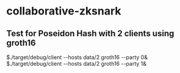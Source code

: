 # collaborative-zksnark

## Test for Poseidon Hash with 2 clients using groth16

$./target/debug/client --hosts data/2 groth16 --party 0&
$./target/debug/client --hosts data/2 groth16 --party 1&
